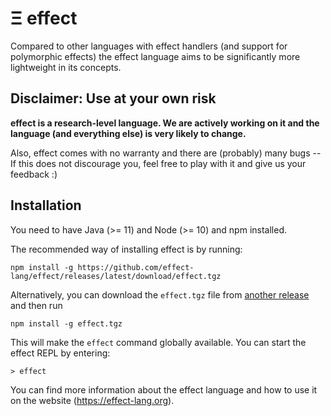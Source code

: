 # Ξ effect

Compared to other languages with effect handlers (and support for polymorphic effects) the effect language
aims to be significantly more lightweight in its concepts.


## Disclaimer: Use at your own risk

**effect is a research-level language. We are actively working on it and the language (and everything else) is very likely to change.**

Also, effect comes with no warranty and there are (probably) many bugs -- If this does not discourage you, feel free to
play with it and give us your feedback :)

## Installation

You need to have Java (>= 11) and Node (>= 10) and npm installed.

The recommended way of installing effect is by running:

```
npm install -g https://github.com/effect-lang/effect/releases/latest/download/effect.tgz
```

Alternatively, you can download the `effect.tgz` file from [another release](https://github.com/effect-lang/effect/releases) and then run

```
npm install -g effect.tgz
```

This will make the `effect` command globally available. You can start the effect REPL by entering:

```
> effect
```

You can find more information about the effect language and how to use it on the website (<https://effect-lang.org>).
